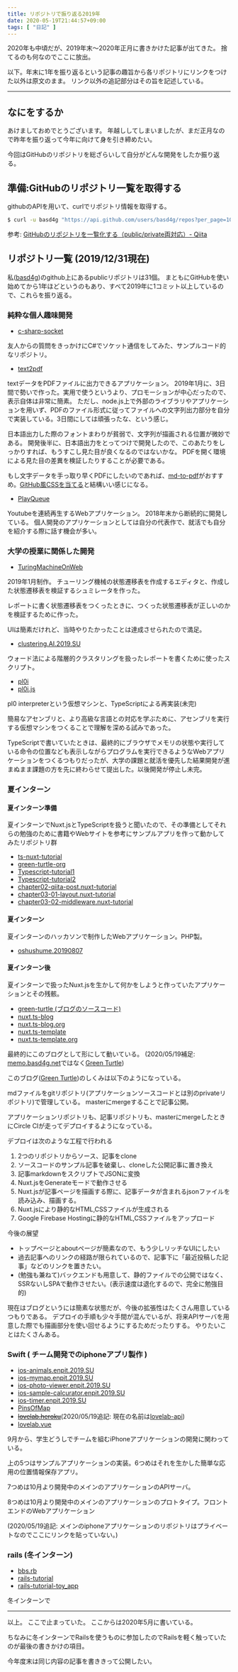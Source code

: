 ```yaml
---
title: リポジトリで振り返る2019年
date: 2020-05-19T21:44:57+09:00
tags: [ "日記" ]
---
```


2020年も中頃だが、2019年末〜2020年正月に書きかけた記事が出てきた。
捨てるのも何なのでここに放出。

以下。年末に1年を振り返るという記事の趣旨から各リポジトリにリンクをつけた以外は原文のまま。
リンク以外の追記部分はその旨を記述している。

<hr/>

## なにをするか

あけましておめでとうございます。
年越ししてしまいましたが、まだ正月なので昨年を振り返って今年に向けて身を引き締めたい。

今回はGitHubのリポジトリを総ざらいして自分がどんな開発をしたか振り返る。

## 準備:GitHubのリポジトリ一覧を取得する

githubのAPIを用いて、curlでリポジトリ情報を取得する。

```sh
$ curl -u basd4g "https://api.github.com/users/basd4g/repos?per_page=100&page=1" | grep '"name": "' | awk -F '"' '{print $4}' > repos.txt
```

参考: [GitHubのリポジトリを一覧化する（public/private両対応）- Qiita](https://qiita.com/emergent/items/a557246a0c0bf9d50a11)


## リポジトリ一覧 (2019/12/31現在)

私([basd4g](https://github.com/basd4g))のgithub上にあるpublicリポジトリは31個。
まともにGitHubを使い始めてから1年ほどというのもあり、すべて2019年に1コミット以上しているので、これらを振り返る。

### 純粋な個人趣味開発 

- [c-sharp-socket](https://github.com/basd4g/c-sharp-socket)

友人からの質問をきっかけにC#でソケット通信をしてみた、サンプルコード的なリポジトリ。

- [text2pdf](https://github.com/basd4g/text2pdf)

textデータをPDFファイルに出力できるアプリケーション。
2019年1月に、3日間で勢いで作った。実用で使うというより、プロモーションが中心だったので、表示自体は非常に簡素。
ただし、node.js上で外部のライブラリやアプリケーションを用いず、PDFのファイル形式に従ってファイルへの文字列出力部分を自分で実装している。3日間にしては頑張ったな、という感じ。

日本語出力した際のフォントまわりが貧弱で、文字列が描画される位置が微妙である。
開発後半に、日本語出力をとってつけで開発したので、このあたりをしっかりすれば、もうすこし見た目が良くなるのではないかな。
PDFを開く環境による見た目の差異を検証したりすることが必要である。

もし文字データを手っ取り早くPDFにしたいのであれば、[md-to-pdf](https://dev.classmethod.jp/tool/md-to-pdf/)がおすすめ。[GitHub風CSSを当てる](https://dev.classmethod.jp/tool/md-to-pdf)と結構いい感じになる。

- [PlayQueue](https://github.com/basd4g/playqueue)

Youtubeを連続再生するWebアプリケーション。
2018年末から断続的に開発している。
個人開発のアプリケーションとしては自分の代表作で、就活でも自分を紹介する際に話す機会が多い。

### 大学の授業に関係した開発

- [TuringMachineOnWeb](https://github.com/basd4g/turingmachineonweb)

2019年1月制作。
チューリング機械の状態遷移表を作成するエディタと、作成した状態遷移表を検証するシュミレータを作った。

レポートに書く状態遷移表をつくったときに、つくった状態遷移表が正しいのかを検証するために作った。

UIは簡素だけれど、当時やりたかったことは達成させられたので満足。

- [clustering.AI.2019.SU](https://github.com/basd4g/clustering.ai.2019.su)

ウォード法による階層的クラスタリングを扱ったレポートを書くために使ったスクリプト。

- [pl0i](https://github.com/basd4g/pl0i)
- [pl0i.js](https://github.com/basd4g/pl0i.js)

pl0 interpreterという仮想マシンと、TypeScriptによる再実装(未完)

簡易なアセンブリと、より高級な言語との対応を学ぶために、アセンブリを実行する仮想マシンをつくることで理解を深める試みであった。

TypeScriptで書いていたときは、最終的にブラウザでメモリの状態や実行している命令の位置なども表示しながらプログラムを実行できるようなWebアプリケーションをつくるつもりだったが、大学の課題と就活を優先した結果開発が進まぬまま課題の方を先に終わらせて提出した。以後開発が停止し未完。

### 夏インターン

#### 夏インターン準備

夏インターンでNuxt.jsとTypeScriptを扱うと聞いたので、その準備としてそれらの勉強のために書籍やWebサイトを参考にサンプルアプリを作って動かしてみたリポジトリ群

- [ts-nuxt-tutorial](https://github.com/basd4g/ts-nuxt-tutorial)
- [green-turtle-org](https://github.com/basd4g/green-turtle-org)
- [Typescript-tutorial1](https://github.com/basd4g/typescript-tutorial1)
- [Typescript-tutorial2](https://github.com/basd4g/typescript-tutorial2)
- [chapter02-qiita-post.nuxt-tutorial](https://github.com/basd4g/chapter02-qiita-post.nuxt-tutorial)
- [chapter03-01-layout.nuxt-tutorial](https://github.com/basd4g/chapter03-01-layout.nuxt-tutorial)
- [chapter03-02-middleware.nuxt-tutorial](https://github.com/basd4g/chapter03-02-middleware.nuxt-tutorial)

#### 夏インターン

夏インターンのハッカソンで制作したWebアプリケーション。PHP製。

- [oshushume.20190807](https://github.com/basd4g/oshushume.20190807)

#### 夏インターン後

夏インターンで扱ったNuxt.jsを生かして何かをしようと作っていたアプリケーションとその残骸。

- [green-turtle (ブログのソースコード)](https://github.com/basd4g/green-turtle)
- [nuxt.ts-blog](https://github.com/basd4g/nuxt.ts-blog)
- [nuxt.ts-blog.org](https://github.com/basd4g/nuxt.ts-blog.org)
- [nuxt.ts-template](https://github.com/basd4g/nuxt.ts-template)
- [nuxt.ts-template.org](https://github.com/basd4g/nuxt.ts-template.org)

最終的にこのブログとして形にして動いている。
(2020/05/19補足: [memo.basd4g.net](https://memo.basd4g.net)ではなく[Green Turtle](https://blog.yammer.fun))

このブログ([Green Turtle](https://blog.yammer.fun))のしくみは以下のようになっている。

mdファイルをgitリポジトリ(アプリケーションソースコードとは別のprivateリポジトリ)で管理している。
masterにmergeすることで記事公開。

アプリケーションリポジトリも、記事リポジトリも、masterにmergeしたときにCircle CIが走ってデプロイするようになっている。

デプロイは次のような工程で行われる

1. 2つのリポジトリからソース、記事をclone
1. ソースコードのサンプル記事を破棄し、cloneした公開記事に置き換え
1. 記事markdownをスクリプトでJSONに変換
1. Nuxt.jsをGenerateモードで動作させる
1. Nuxt.jsが記事ページを描画する際に、記事データが含まれるjsonファイルを読み込み、描画する。
1. Nuxt.jsにより静的なHTML,CSSファイルが生成される
1. Google Firebase Hostingに静的なHTML,CSSファイルをアップロード

今後の展望

- トップページとaboutページが簡素なので、もう少しリッチなUIにしたい
- 過去記事へのリンクの経路が限られているので、記事下に「最近投稿した記事」などのリンクを置きたい。
- (勉強も兼ねて)バックエンドも用意して、静的ファイルでの公開ではなく、SSRないしSPAで動作させたい。(表示速度は退化するので、完全に勉強目的)

現在はブログというには簡素な状態だが、今後の拡張性はたくさん用意しているつもりである。
デプロイの手順も少々手間が混んでいるが、将来APIサーバを用意した際でも描画部分を使い回せるようにするためだったりする。
やりたいことはたくさんある。

### Swift ( チーム開発でのiphoneアプリ製作 )

- [ios-animals.enpit.2019.SU](https://github.com/basd4g/ios-animals.enpit.2019.SU)
- [ios-mymap.enpit.2019.SU](https://github.com/basd4g/ios-mymap.enpit.2019.SU)
- [ios-photo-viewer.enpit.2019.SU](https://github.com/basd4g/ios-photo-viewer.enpit.2019.SU)
- [ios-sample-calcurator.enpit.2019.SU](https://github.com/basd4g/ios-sample-calcurator.enpit.2019.SU)
- [ios-timer.enpit.2019.SU](https://github.com/basd4g/ios-timer.enpit.2019.SU)
- [PinsOfMap](https://github.com/basd4g/PinsOfMap)
- <strike>[lovelab.heroku](https://github.com/basd4g/lovelab.heroku)</strike>(2020/05/19追記: 現在の名前は[lovelab-api](https://github.com/basd4g/lovelab-api))
- [lovelab.vue](https://github.com/basd4g/lovelab.vue)

9月から、学生どうしでチームを組むiPhoneアプリケーションの開発に関わっている。

上の5つはサンプルアプリケーションの実装。6つめはそれを生かした簡単な応用の位置情報保存アプリ。

7つめは10月より開発中のメインのアプリケーションのAPIサーバ。

8つめは10月より開発中のメインのアプリケーションのプロトタイプ。フロントエンドのWebアプリケーション

(2020/05/19追記: メインのiphoneアプリケーションのリポジトリはプライベートなのでここにリンクを貼っていない。)

### rails (冬インターン)

- [bbs.rb](https://github.com/basd4g/bbs.rb)
- [rails-tutorial](https://github.com/basd4g/rails-tutorial)
- [rails-tutorial-toy_app](https://github.com/basd4g/rails-tutorial-toy_app)

冬インターンで

<hr/>

以上。 ここで止まっていた。
ここからは2020年5月に書いている。

ちなみに冬インターンでRailsを使うものに参加したのでRailsを軽く触っていたのが最後の書きかけの項目。

今年度末は同じ内容の記事を書ききって公開したい。
 
